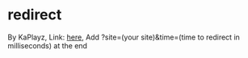 # redirect

By KaPlayz, 
Link: [here](kaplayz.github.io/redirect),
Add ?site=(your site)&time=(time to redirect in milliseconds) at the end
